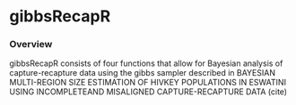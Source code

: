 # gibbsRecapR

### Overview

gibbsRecapR consists of four functions that allow for Bayesian analysis of capture-recapture data using the gibbs sampler described in BAYESIAN MULTI-REGION SIZE ESTIMATION OF HIVKEY POPULATIONS IN ESWATINI USING INCOMPLETEAND MISALIGNED CAPTURE-RECAPTURE DATA (cite) 
